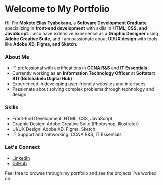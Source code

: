 # Welcome to My Portfolio

Hi, I'm **Mokete Elias Tyabekana**, a **Software Development Graduate** specializing in **front-end development** with skills in **HTML, CSS, and JavaScript**. I also have extensive experience as a **Graphic Designer** using **Adobe Creative Suite**, and I am passionate about **UI/UX design** with tools like **Adobe XD, Figma, and Sketch**.

### About Me
- IT professional with certifications in **CCNA R&S** and **IT Essentials**
- Currently working as an **Information Technology Officer** at **Softstart BTI (Botshabelo Digital Hub)**
- Experienced in developing user-friendly websites and interfaces
- Passionate about solving complex problems through technology and design

### Skills
- Front-End Development: HTML, CSS, JavaScript
- Graphic Design: Adobe Creative Suite (Photoshop, Illustrator)
- UI/UX Design: Adobe XD, Figma, Sketch
- IT Support and Networking: CCNA R&S, IT Essentials

### Let's Connect
- [LinkedIn](https://www.linkedin.com/in/mokete-elias-tyabekana-88a22a143)
- [GitHub](https://github.com/your-github-username)

Feel free to browse through my portfolio and see the projects I've worked on.
